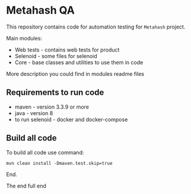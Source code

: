 # Metahash QA

This repository contains code for automation testing for `Metahash` project.

Main modules:
* Web tests - contains web tests for product
* Selenoid - some files for selenoid
* Core - base classes and utilities to use them in code

More description you could find in modules readme files

## Requirements to run code

* maven - version 3.3.9 or more
* java - version 8
* to run selenoid - docker and docker-compose

## Build all code

To build all code use command:

    mvn clean install -Dmaven.test.skip=true


End.

The end full end
